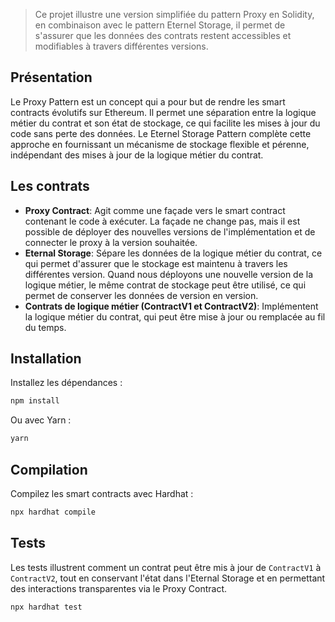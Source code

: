 > Ce projet illustre une version simplifiée du pattern Proxy en Solidity, en combinaison avec le pattern Eternel Storage, il permet de s'assurer que les données des contrats restent accessibles et modifiables à travers différentes versions.

## Présentation

Le Proxy Pattern est un concept qui a pour but de rendre les smart contracts évolutifs sur Ethereum. Il permet une séparation entre la logique métier du contrat et son état de stockage, ce qui facilite les mises à jour du code sans perte des données. Le Eternel Storage Pattern complète cette approche en fournissant un mécanisme de stockage flexible et pérenne, indépendant des mises à jour de la logique métier du contrat.

## Les contrats

- **Proxy Contract**: Agit comme une façade vers le smart contract contenant le code à exécuter. La façade ne change pas, mais il est possible de déployer des nouvelles versions de l'implémentation et de connecter le proxy à la version souhaitée.
- **Eternal Storage**: Sépare les données de la logique métier du contrat, ce qui permet d'assurer que le stockage est maintenu à travers les différentes version. Quand nous déployons une nouvelle version de la logique métier, le même contrat de stockage peut être utilisé, ce qui permet de conserver les données de version en version.
- **Contrats de logique métier (ContractV1 et ContractV2)**: Implémentent la logique métier du contrat, qui peut être mise à jour ou remplacée au fil du temps.

## Installation

Installez les dépendances :

```bash
npm install
```

Ou avec Yarn :

```bash
yarn
```

## Compilation

Compilez les smart contracts avec Hardhat :

```bash
npx hardhat compile
```

## Tests

Les tests illustrent comment un contrat peut être mis à jour de `ContractV1` à `ContractV2`, tout en conservant l'état dans l'Eternal Storage et en permettant des interactions transparentes via le Proxy Contract.

```bash
npx hardhat test
```
